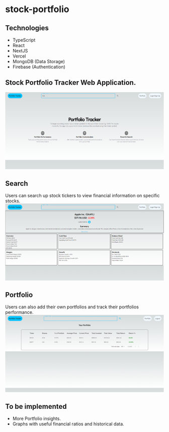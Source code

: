 # stock-portfolio
## Technologies
- TypeScript
- React
- NextJS
- Vercel
- MongoDB (Data Storage)
- Firebase (Authentication)
## Stock Portfolio Tracker Web Application. 
![Home](/images/home.png)
## Search
Users can search up stock tickers to view financial information on specific stocks.
![Search](/images/search.png)

## Portfolio

Users can also add their own portfolios and track their portfolios performance.
![Portfolio](/images/portfolio.png)
## To be implemented

- More Portfolio insights.
- Graphs with useful financial ratios and historical data.



